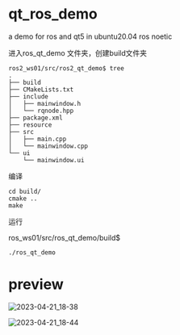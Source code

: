 # qt_ros_demo
a demo for ros and qt5 in ubuntu20.04 ros noetic

进入ros_qt_demo 文件夹，创建build文件夹
```shell
ros2_ws01/src/ros2_qt_demo$ tree
.
├── build
├── CMakeLists.txt
├── include
│   ├── mainwindow.h
│   └── rqnode.hpp
├── package.xml
├── resource
├── src
│   ├── main.cpp
│   └── mainwindow.cpp
└── ui
    └── mainwindow.ui
```
编译
```shell
cd build/
cmake ..
make
```

运行

ros_ws01/src/ros_qt_demo/build$
```shell
./ros_qt_demo
```
# preview
![2023-04-21_18-38](https://user-images.githubusercontent.com/33952798/233620873-a91bf43f-4caf-431a-b08d-591d4bc732b7.png)

![2023-04-21_18-44](https://user-images.githubusercontent.com/33952798/233621037-e2d03b61-28e2-4547-8826-80d29f70fa01.png)
